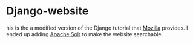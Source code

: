 # Django-website

his is the a modified version of the Django tutorial that [Mozilla](https://developer.mozilla.org/en-US/docs/Learn/Server-side/Django/Tutorial_local_library_website) provides. I ended up adding [Apache Solr](https://solr.apache.org/) to make the website searchable. 

